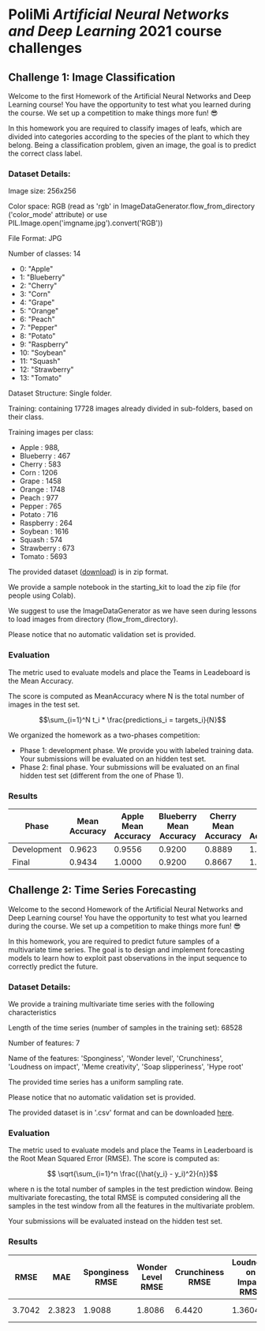 # PoliMi ***Artificial Neural Networks and Deep Learning*** 2021 course challenges

## Challenge 1: Image Classification

Welcome to the first Homework of the Artificial Neural Networks and Deep Learning course! You have the opportunity to test what you learned during the course. We set up a competition to make things more fun! 😎

In this homework you are required to classify images of leafs, which are divided into categories according to the species of the plant to which they belong. Being a classification problem, given an image, the goal is to predict the correct class label.

### Dataset Details:
Image size: 256x256

Color space: RGB (read as 'rgb' in ImageDataGenerator.flow_from_directory ('color_mode' attribute) or use PIL.Image.open('imgname.jpg').convert('RGB'))

File Format: JPG

Number of classes: 14
- 0: "Apple"
- 1: "Blueberry"
- 2: "Cherry"
- 3: "Corn"
- 4: "Grape"
- 5: "Orange"
- 6: "Peach"
- 7: "Pepper"
- 8: "Potato"
- 9: "Raspberry"
- 10: "Soybean"
- 11: "Squash"
- 12: "Strawberry"
- 13: "Tomato"

Dataset Structure: Single folder.

Training: containing 17728 images already divided in sub-folders, based on their class.

Training images per class:
- Apple : 988, 
- Blueberry : 467
- Cherry : 583
- Corn : 1206
- Grape : 1458
- Orange : 1748
- Peach : 977
- Pepper : 765
- Potato : 716
- Raspberry : 264
- Soybean : 1616
- Squash : 574
- Strawberry : 673
- Tomato : 5693

The provided dataset ([download](https://drive.google.com/file/d/11iZ3AZ1OrUU4TimBlFVneV0e7-_HrWgu/view?usp=sharing)) is in zip format. 

We provide a sample notebook in the starting_kit to load the zip file (for people using Colab).

We suggest to use the ImageDataGenerator as we have seen during lessons to load images from directory (flow_from_directory).

Please notice that no automatic validation set is provided.

### Evaluation
The metric used to evaluate models and place the Teams in Leadeboard is the Mean Accuracy. 

The score is computed as MeanAccuracy where N is the total number of images in the test set.

$$\sum_{i=1}^N t_i * \frac{predictions_i = targets_i}{N}$$

We organized the homework as a two-phases competition:

- Phase 1: development phase. We provide you with labeled training data. Your submissions will be evaluated on an hidden test set. 
- Phase 2: final phase. Your submissions will be evaluated on an final hidden test set (different from the one of Phase 1).


### Results
 Phase| Mean Accuracy| Apple Mean Accuracy| Blueberry Mean Accuracy| Cherry Mean Accuracy| Corn Mean Accuracy| Grape Mean Accuracy| Orange Mean Accuracy| Peach Mean Accuracy| Pepper Mean Accuracy| Potato Mean Accuracy| Raspberry Mean Accuracy| Soybean Mean Accuracy| Squash Mean Accuracy| Strawberry Mean Accuracy| Tomato Mean Accuracy| Healthy Mean Accuracy| Unhealthy Mean Accuracy| Wild Mean Accuracy|
|-|-|-|-|-|-|-|-|-|-|-|-|-|-|-|-|-|-|-|
Development| 0.9623 | 0.9556 | 0.9200 | 0.8889 | 1.0000 | 0.9778 | 0.9600 | 1.0000 | 0.9556 | 0.9778 | 1.0000 | 0.9200 | 0.9200 | 0.9778 | 0.9778 | 0.9964 | 1.0000 | 0.7286 |
Final| 0.9434 | 1.0000 | 0.9200 | 0.8667 | 1.0000 | 1.0000 | 0.8800 | 0.9333 | 0.9556 | 0.9333 | 1.0000 | 0.8000 | 0.8400 | 0.9556 | 1.0000 | 0.9893 | 0.9889 | 0.6429 |

## Challenge 2: Time Series Forecasting

Welcome to the second Homework of the Artificial Neural Networks and Deep Learning course! You have the opportunity to test what you learned during the course. We set up a competition to make things more fun! 😎

In this homework, you are required to predict future samples of a multivariate time series. The goal is to design and implement forecasting models to learn how to exploit past observations in the input sequence to correctly predict the future. 


### Dataset Details:
We provide a training multivariate time series with the following characteristics

Length of the time series (number of samples in the training set):  68528

Number of features: 7

Name of the features: 'Sponginess', 'Wonder level', 'Crunchiness', 'Loudness on impact', 'Meme creativity', 'Soap slipperiness', 'Hype root'

The provided time series has a uniform sampling rate.

Please notice that no automatic validation set is provided.

The provided dataset is in '.csv' format and can be downloaded [here](https://drive.google.com/drive/folders/14YIaBj7Hm9wjqc8notvB0gW4V8PHO8mR?usp=sharing).

 ### Evaluation
 The metric used to evaluate models and place the Teams in Leaderboard is the Root Mean Squared Error (RMSE). The score is computed as:

$$ \sqrt{\sum_{i=1}^n \frac{(\hat{y_i} - y_i)^2}{n}}$$

where n is the total number of samples in the test prediction window. Being multivariate forecasting, the total RMSE is computed considering all the samples in the test window from all the features in the multivariate problem.

Your submissions will be evaluated instead on the hidden test set.

### Results
 RMSE  | MAE  | Sponginess RMSE  | Wonder Level RMSE | Crunchiness RMSE | Loudness on Impact RMSE | Meme Creativity RMSE | Soap Slipperiness RMSE | Hype Root RMSE | First Quarter RMSE | Second Quarter RMSE | Third Quarter RMSE | Fourth Quarter RMSE |
 |-|-|-|-|-|-|-|-|-|-|-|-|-|
 3.7042 | 2.3823  | 1.9088  | 1.8086  | 6.4420  | 1.3604  | 0.7890  | 2.6788 | 6.1630 | 3.7786  | 3.5216  | 3.8056  | not used  | 
